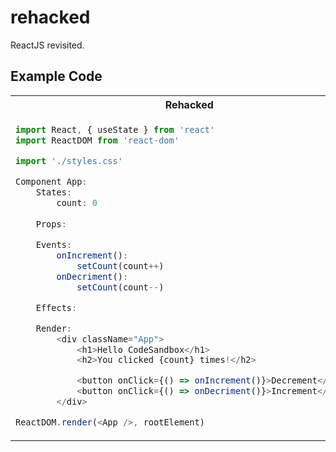 # rehacked
ReactJS revisited.

## Example Code
<table style="table-layout: fixed; width: 100%">
  <tr>
  <th>Rehacked</th>
  <th>React</th>
  </tr>

  <tr>
  <td>

```javascript
import React, { useState } from 'react'
import ReactDOM from 'react-dom'

import './styles.css'

Component App:
    States:
        count: 0
    
    Props:

    Events:
        onIncrement():
            setCount(count++)
        onDecriment():
            setCount(count--)

    Effects:

    Render:
        <div className="App">
            <h1>Hello CodeSandbox</h1>
            <h2>You clicked {count} times!</h2>

            <button onClick={() => onIncrement()}>Decrement</button>
            <button onClick={() => onDecriment()}>Increment</button>
        </div>

ReactDOM.render(<App />, rootElement)
```

  </td>

  <td>

```javascript
import React, { useState } from "react";
import ReactDOM from "react-dom";

import "./styles.css";

function App() {
  const [count, setCount] = useState(0);

  return (
    <div className="App">
      <h1>Hello CodeSandbox</h1>
      <h2>You clicked {count} times!</h2>

      <button onClick={() => setCount(count - 1)}>Decrement</button>
      <button onClick={() => setCount(count + 1)}>Increment</button>
    </div>
  );
}

const rootElement = document.getElementById("root");
ReactDOM.render(<App />, rootElement);
```

  </td>

  </tr>
</table>